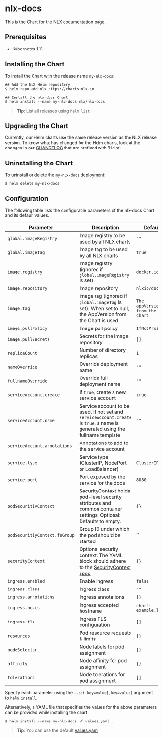 # nlx-docs

This is the Chart for the NLX documentation page.

## Prerequisites

- Kubernetes 1.11+

## Installing the Chart

To install the Chart with the release name `my-nlx-docs`:

```console
## Add the NLX Helm repository
$ helm repo add nlx https://charts.nlx.io

## Install the nlx-docs Chart
$ helm install --name my-nlx-docs nlx/nlx-docs
```

> **Tip**: List all releases using `helm list`

## Upgrading the Chart

Currently, our Helm charts use the same release version as the NLX release version. 
To know what has changed for the Helm charts, look at the changes in our [CHANGELOG](https://gitlab.com/commonground/nlx/nlx/-/blob/master/CHANGELOG.md) 
that are prefixed with 'Helm'.

## Uninstalling the Chart

To uninstall or delete the `my-nlx-docs` deployment:

```console
$ helm delete my-nlx-docs
```

## Configuration

The following table lists the configurable parameters of the nlx-docs Chart and its default values.

| Parameter | Description | Default |
| --------- | ----------- | ------- |
| `global.imageRegistry` | Image registry to be used by all NLX charts | `""` |
| `global.imageTag` | Image tag to be used by all NLX charts | `true` |
| `image.registry` | Image registry (ignored if `global.imageRegistry` is set) | `docker.io` |
| `image.repository` | Image repository | `nlxio/docs` |
| `image.tag` | Image tag (ignored if `global.imageTag` is set). When set to null, the AppVersion from the Chart is used | `The appVersion from the chart` |
| `image.pullPolicy` | Image pull policy | `IfNotPresent` |
| `image.pullSecrets` | Secrets for the image repository | `[]` |
| `replicaCount` | Number of directory replicas | `1` |
| `nameOverride` | Override deployment name | `""` |
| `fullnameOverride` | Override full deployment name | `""` | 
| `serviceAccount.create` | If `true`, create a new service account | `true` |
| `serviceAccount.name` | Service account to be used. If not set and `serviceAccount.create` is `true`, a name is generated using the fullname template | `""` |
| `serviceAccount.annotations` | Annotations to add to the service account |
| `service.type` | Service type (ClusterIP, NodePort or LoadBalancer) | `ClusterIP` |
| `service.port` | Port exposed by the service for the docs | `8080` |
| `podSecuritiyContext` | SecurityContext holds pod-level security attributes and common container settings. Optional: Defaults to empty. | `{}` |
| `podSecuritiyContext.fsGroup` | Group ID under which the pod should be started | `` |
| `securityContext` | Optional security context. The YAML block should adhere to the [SecurityContext spec](https://kubernetes.io/docs/reference/generated/kubernetes-api/v1.16/#securitycontext-v1-core) | `{}` |
| `ingress.enabled` | Enable Ingress | `false` |
| `ingress.class` | Ingress class | `""` |
| `ingress.annotations` | Ingress annotations | `{}` 
| `ingress.hosts` | Ingress accepted hostname | `chart-example.local` |
| `ingress.tls` | Ingress TLS configuration | `[]` |
| `resources` | Pod resource requests & limits | `{}` |
| `nodeSelector` | Node labels for pod assignment | `{}` |
| `affinity` | Node affinity for pod assignment | `{}` |
| `tolerations` | Node tolerations for pod assignment | `[]` |

Specify each parameter using the `--set key=value[,key=value]` argument to `helm install`.

Alternatively, a YAML file that specifies the values for the above parameters can be provided while installing the chart. 

```console
$ helm install --name my-nlx-docs -f values.yaml .
```
> **Tip**: You can use the default [values.yaml](https://gitlab.com/commonground/nlx/nlx/blob/master/helm/charts/nlx-docs/values.yaml)
